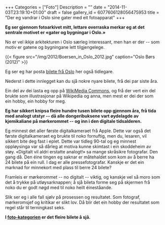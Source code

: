 +++
Categories = ["Foto"]
Description = ""
date = "2014-11-03T23:19:10+01:00"
draft = false
gallery_id = 6077606128056475953
title = "Der eg vandrar i Oslo sine gater med eit fotoapparat"
+++

**Eg ser gjennom fotoarkivet mitt, lettare overraska merkar eg at det sentrale motivet er «gater og bygningar i Oslo.»**

No er vel ikkje arkitekturen i Oslo særleg interessant, men han er der -- som motiv er gatene og bygningane lett tilgjengelege.

{{< figure src="/img/2012/Boersen_in_Oslo_2012.jpg" caption="Oslo Børs (2012)" >}}

<!--more-->

Eg ser eg har posta [bilete frå Oslo](/2010/05/29/oslo-2009-i-bilder/) her også tidlegare.

Nederst i dette innlegget kan du sjå nokre nyare bilete, frå dei par siste åra. 

Ein del av dei lasta eg opp på [WikiMedia Commons](https://commons.wikimedia.org/wiki/User:Bep/gallery), og frå der vert ein del brukte som illustrasjonar på Wikipedia og anna, men mest er dei der som ein hobby, ein hobby for meg. 

**Eg har sikkert knipsa fleire hundre tusen bilete opp gjennom åra, frå tida med analogt utstyr -- då alle dongeribuksene vart øydelagde av kjemikaliane på mørkerommet -- og inn i den digitale tidsalderen.**

Eg minnest det aller første digitalkameraet frå Apple. Dette var også det første digitalkameraet eg brukte til noko fornuftig, men du, lesaren, vil sikkert bite deg fast i eplet. Dette var tidleg 90-tal og eg minnest oppløysinga var så dårleg at motiva kunne skimtast i ein skoddeheim av støy.	«Digitalt vil aldri erstatte analogt!» sa mange skråsikre fotografar. Den gang då. Den éine tingen eg saknar er måtehaldet som kom av å berre ha 24 bilete på ein rull. I dag er alle pressefotografar. Kanskje er det ein marknad for minnekort med plass til berre 24 bilete?  

Framleis er mørkerommet -- no digitalt -- viktig, og kanskje vel så moro som det å trykke på utløysarknappen; å sjå bileta forme seg på skjermen frå noko du er godt nøgd med til noko heilt éineståande.

Slik ser eg i alle fall sjølv på prosessen og resultatet. Som fotograf, mørkeromsjef og kritikar er slikt lov. Då blir det ein hobby der resultatet som regel står til terningkast seks.

**I [foto-kategorien](/categories/foto/) er det fleire bilete å sjå.**